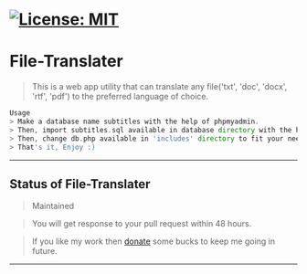 # [![License: MIT](https://img.shields.io/badge/License-MIT-yellow.svg)](https://opensource.org/licenses/MIT)
# File-Translater
> This is a web app utility that can translate any file('txt', 'doc', 'docx', 'rtf', 'pdf') to the preferred language of choice.

```php
Usage
> Make a database name subtitles with the help of phpmyadmin.
> Then, import subtitles.sql available in database directory with the help of phpmyadmin.
> Then, change db.php available in 'includes' directory to fit your needs.
> That's it, Enjoy :)
```
___
## Status of File-Translater
> Maintained

> You will get response to your pull request within 48 hours.

> If you like my work then [donate](https://www.paypal.me/jp024556) some bucks to keep me going in future.
___
